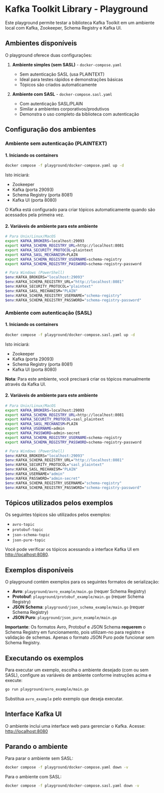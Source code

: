 # Kafka Toolkit Library - Playground

Este playground permite testar a biblioteca Kafka Toolkit em um ambiente local com Kafka, Zookeeper, Schema Registry e Kafka UI.

## Ambientes disponíveis

O playground oferece duas configurações:

1. **Ambiente simples (sem SASL)** - `docker-compose.yaml`
   - Sem autenticação SASL (usa PLAINTEXT)
   - Ideal para testes rápidos e demonstrações básicas
   - Tópicos são criados automaticamente

2. **Ambiente com SASL** - `docker-compose.sasl.yaml`
   - Com autenticação SASL/PLAIN
   - Similar a ambientes corporativos/produtivos
   - Demonstra o uso completo da biblioteca com autenticação

## Configuração dos ambientes

### Ambiente sem autenticação (PLAINTEXT)

#### 1. Iniciando os containers

```sh
docker compose -f playground/docker-compose.yaml up -d
```

Isto iniciará:
- Zookeeper
- Kafka (porta 29093)
- Schema Registry (porta 8081)
- Kafka UI (porta 8080)

O Kafka está configurado para criar tópicos automaticamente quando são acessados pela primeira vez.

#### 2. Variáveis de ambiente para este ambiente

```sh
# Para Unix/Linux/MacOS
export KAFKA_BROKERS=localhost:29093
export KAFKA_SCHEMA_REGISTRY_URL=http://localhost:8081
export KAFKA_SECURITY_PROTOCOL=plaintext
export KAFKA_SASL_MECHANISM=PLAIN
export KAFKA_SCHEMA_REGISTRY_USERNAME=schema-registry
export KAFKA_SCHEMA_REGISTRY_PASSWORD=schema-registry-password

# Para Windows (PowerShell)
$env:KAFKA_BROKERS="localhost:29093"
$env:KAFKA_SCHEMA_REGISTRY_URL="http://localhost:8081"
$env:KAFKA_SECURITY_PROTOCOL="plaintext"
$env:KAFKA_SASL_MECHANISM="PLAIN"
$env:KAFKA_SCHEMA_REGISTRY_USERNAME="schema-registry"
$env:KAFKA_SCHEMA_REGISTRY_PASSWORD="schema-registry-password"
```

### Ambiente com autenticação (SASL)

#### 1. Iniciando os containers

```sh
docker compose -f playground/docker-compose.sasl.yaml up -d
```

Isto iniciará:
- Zookeeper
- Kafka (porta 29093)
- Schema Registry (porta 8081)
- Kafka UI (porta 8080)

**Nota**: Para este ambiente, você precisará criar os tópicos manualmente através da Kafka UI.

#### 2. Variáveis de ambiente para este ambiente

```sh
# Para Unix/Linux/MacOS
export KAFKA_BROKERS=localhost:29093
export KAFKA_SCHEMA_REGISTRY_URL=http://localhost:8081
export KAFKA_SECURITY_PROTOCOL=sasl_plaintext
export KAFKA_SASL_MECHANISM=PLAIN
export KAFKA_USERNAME=admin
export KAFKA_PASSWORD=admin-secret
export KAFKA_SCHEMA_REGISTRY_USERNAME=schema-registry
export KAFKA_SCHEMA_REGISTRY_PASSWORD=schema-registry-password

# Para Windows (PowerShell)
$env:KAFKA_BROKERS="localhost:29093"
$env:KAFKA_SCHEMA_REGISTRY_URL="http://localhost:8081"
$env:KAFKA_SECURITY_PROTOCOL="sasl_plaintext"
$env:KAFKA_SASL_MECHANISM="PLAIN"
$env:KAFKA_USERNAME="admin"
$env:KAFKA_PASSWORD="admin-secret"
$env:KAFKA_SCHEMA_REGISTRY_USERNAME="schema-registry"
$env:KAFKA_SCHEMA_REGISTRY_PASSWORD="schema-registry-password"
```

## Tópicos utilizados pelos exemplos

Os seguintes tópicos são utilizados pelos exemplos:
- `avro-topic`
- `protobuf-topic`
- `json-schema-topic`
- `json-pure-topic`

Você pode verificar os tópicos acessando a interface Kafka UI em [http://localhost:8080](http://localhost:8080).

## Exemplos disponíveis

O playground contém exemplos para os seguintes formatos de serialização:

- **Avro**: `playground/avro_example/main.go` (requer Schema Registry)
- **Protobuf**: `playground/protobuf_example/main.go` (requer Schema Registry)
- **JSON Schema**: `playground/json_schema_example/main.go` (requer Schema Registry)
- **JSON Puro**: `playground/json_pure_example/main.go`

**Importante**: Os formatos Avro, Protobuf e JSON Schema **requerem** o Schema Registry em funcionamento, pois utilizam-no para registro e validação de schemas. Apenas o formato JSON Puro pode funcionar sem Schema Registry.

## Executando os exemplos

Para executar um exemplo, escolha o ambiente desejado (com ou sem SASL), configure as variáveis de ambiente conforme instruções acima e execute:

```sh
go run playground/avro_example/main.go
```

Substitua `avro_example` pelo exemplo que deseja executar.

## Interface Kafka UI

O ambiente inclui uma interface web para gerenciar o Kafka. Acesse:
[http://localhost:8080](http://localhost:8080)

## Parando o ambiente

Para parar o ambiente sem SASL:

```sh
docker compose -f playground/docker-compose.yaml down -v
```

Para o ambiente com SASL:

```sh
docker compose -f playground/docker-compose.sasl.yaml down -v
``` 